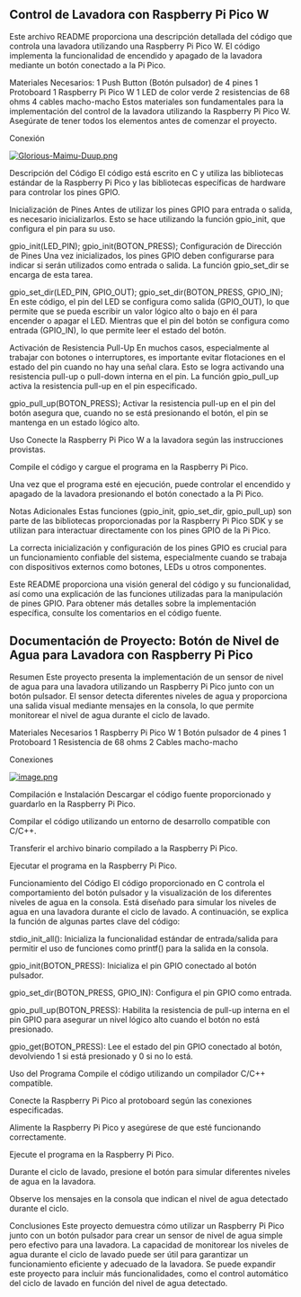 

## Control de Lavadora con Raspberry Pi Pico W
Este archivo README proporciona una descripción detallada del código que controla una lavadora utilizando una Raspberry Pi Pico W. El código implementa la funcionalidad de encendido y apagado de la lavadora mediante un botón conectado a la Pi Pico.

Materiales Necesarios:
1 Push Button (Botón pulsador) de 4 pines
1 Protoboard
1 Raspberry Pi Pico W
1 LED de color verde
2 resistencias de 68 ohms
4 cables macho-macho
Estos materiales son fundamentales para la implementación del control de la lavadora utilizando la Raspberry Pi Pico W. Asegúrate de tener todos los elementos antes de comenzar el proyecto.

Conexión

[![Glorious-Maimu-Duup.png](https://i.postimg.cc/5N2JpccD/Glorious-Maimu-Duup.png)](https://postimg.cc/Z02XKM5L)

Descripción del Código
El código está escrito en C y utiliza las bibliotecas estándar de la Raspberry Pi Pico y las bibliotecas específicas de hardware para controlar los pines GPIO.

Inicialización de Pines
Antes de utilizar los pines GPIO para entrada o salida, es necesario inicializarlos. Esto se hace utilizando la función gpio_init, que configura el pin para su uso.


gpio_init(LED_PIN);
gpio_init(BOTON_PRESS);
Configuración de Dirección de Pines
Una vez inicializados, los pines GPIO deben configurarse para indicar si serán utilizados como entrada o salida. La función gpio_set_dir se encarga de esta tarea.


gpio_set_dir(LED_PIN, GPIO_OUT);
gpio_set_dir(BOTON_PRESS, GPIO_IN);
En este código, el pin del LED se configura como salida (GPIO_OUT), lo que permite que se pueda escribir un valor lógico alto o bajo en él para encender o apagar el LED. Mientras que el pin del botón se configura como entrada (GPIO_IN), lo que permite leer el estado del botón.

Activación de Resistencia Pull-Up
En muchos casos, especialmente al trabajar con botones o interruptores, es importante evitar flotaciones en el estado del pin cuando no hay una señal clara. Esto se logra activando una resistencia pull-up o pull-down interna en el pin. La función gpio_pull_up activa la resistencia pull-up en el pin especificado.


gpio_pull_up(BOTON_PRESS);
Activar la resistencia pull-up en el pin del botón asegura que, cuando no se está presionando el botón, el pin se mantenga en un estado lógico alto.

Uso
Conecte la Raspberry Pi Pico W a la lavadora según las instrucciones provistas.

Compile el código y cargue el programa en la Raspberry Pi Pico.

Una vez que el programa esté en ejecución, puede controlar el encendido y apagado de la lavadora presionando el botón conectado a la Pi Pico.

Notas Adicionales
Estas funciones (gpio_init, gpio_set_dir, gpio_pull_up) son parte de las bibliotecas proporcionadas por la Raspberry Pi Pico SDK y se utilizan para interactuar directamente con los pines GPIO de la Pi Pico.

La correcta inicialización y configuración de los pines GPIO es crucial para un funcionamiento confiable del sistema, especialmente cuando se trabaja con dispositivos externos como botones, LEDs u otros componentes.

Este README proporciona una visión general del código y su funcionalidad, así como una explicación de las funciones utilizadas para la manipulación de pines GPIO. Para obtener más detalles sobre la implementación específica, consulte los comentarios en el código fuente.


## Documentación de Proyecto: Botón de Nivel de Agua para Lavadora con Raspberry Pi Pico
Resumen
Este proyecto presenta la implementación de un sensor de nivel de agua para una lavadora utilizando un Raspberry Pi Pico junto con un botón pulsador. El sensor detecta diferentes niveles de agua y proporciona una salida visual mediante mensajes en la consola, lo que permite monitorear el nivel de agua durante el ciclo de lavado.

Materiales Necesarios
1 Raspberry Pi Pico W
1 Botón pulsador de 4 pines
1 Protoboard
1 Resistencia de 68 ohms
2 Cables macho-macho

Conexiones

[![image.png](https://i.postimg.cc/7hgXgRFx/image.png)](https://postimg.cc/Mfpyw9Z4)

Compilación e Instalación
Descargar el código fuente proporcionado y guardarlo en la Raspberry Pi Pico.

Compilar el código utilizando un entorno de desarrollo compatible con C/C++.

Transferir el archivo binario compilado a la Raspberry Pi Pico.

Ejecutar el programa en la Raspberry Pi Pico.

Funcionamiento del Código
El código proporcionado en C controla el comportamiento del botón pulsador y la visualización de los diferentes niveles de agua en la consola. Está diseñado para simular los niveles de agua en una lavadora durante el ciclo de lavado. A continuación, se explica la función de algunas partes clave del código:

stdio_init_all(): Inicializa la funcionalidad estándar de entrada/salida para permitir el uso de funciones como printf() para la salida en la consola.

gpio_init(BOTON_PRESS): Inicializa el pin GPIO conectado al botón pulsador.

gpio_set_dir(BOTON_PRESS, GPIO_IN): Configura el pin GPIO como entrada.

gpio_pull_up(BOTON_PRESS): Habilita la resistencia de pull-up interna en el pin GPIO para asegurar un nivel lógico alto cuando el botón no está presionado.

gpio_get(BOTON_PRESS): Lee el estado del pin GPIO conectado al botón, devolviendo 1 si está presionado y 0 si no lo está.

Uso del Programa
Compile el código utilizando un compilador C/C++ compatible.

Conecte la Raspberry Pi Pico al protoboard según las conexiones especificadas.

Alimente la Raspberry Pi Pico y asegúrese de que esté funcionando correctamente.

Ejecute el programa en la Raspberry Pi Pico.

Durante el ciclo de lavado, presione el botón para simular diferentes niveles de agua en la lavadora.

Observe los mensajes en la consola que indican el nivel de agua detectado durante el ciclo.

Conclusiones
Este proyecto demuestra cómo utilizar un Raspberry Pi Pico junto con un botón pulsador para crear un sensor de nivel de agua simple pero efectivo para una lavadora. La capacidad de monitorear los niveles de agua durante el ciclo de lavado puede ser útil para garantizar un funcionamiento eficiente y adecuado de la lavadora. Se puede expandir este proyecto para incluir más funcionalidades, como el control automático del ciclo de lavado en función del nivel de agua detectado.

